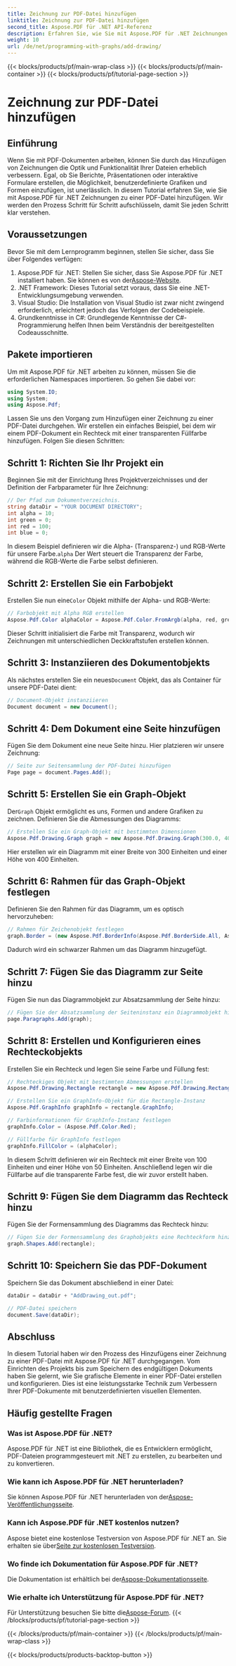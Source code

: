 ```yaml
---
title: Zeichnung zur PDF-Datei hinzufügen
linktitle: Zeichnung zur PDF-Datei hinzufügen
second_title: Aspose.PDF für .NET API-Referenz
description: Erfahren Sie, wie Sie mit Aspose.PDF für .NET Zeichnungen zu PDF-Dateien hinzufügen. Diese Schritt-für-Schritt-Anleitung behandelt Farbeinstellungen, das Hinzufügen von Formen und das Speichern Ihrer PDF-Datei.
weight: 10
url: /de/net/programming-with-graphs/add-drawing/
---
```


{{< blocks/products/pf/main-wrap-class >}}
{{< blocks/products/pf/main-container >}}
{{< blocks/products/pf/tutorial-page-section >}}

# Zeichnung zur PDF-Datei hinzufügen

## Einführung

Wenn Sie mit PDF-Dokumenten arbeiten, können Sie durch das Hinzufügen von Zeichnungen die Optik und Funktionalität Ihrer Dateien erheblich verbessern. Egal, ob Sie Berichte, Präsentationen oder interaktive Formulare erstellen, die Möglichkeit, benutzerdefinierte Grafiken und Formen einzufügen, ist unerlässlich. In diesem Tutorial erfahren Sie, wie Sie mit Aspose.PDF für .NET Zeichnungen zu einer PDF-Datei hinzufügen. Wir werden den Prozess Schritt für Schritt aufschlüsseln, damit Sie jeden Schritt klar verstehen.

## Voraussetzungen

Bevor Sie mit dem Lernprogramm beginnen, stellen Sie sicher, dass Sie über Folgendes verfügen:

1.  Aspose.PDF für .NET: Stellen Sie sicher, dass Sie Aspose.PDF für .NET installiert haben. Sie können es von der[Aspose-Website](https://releases.aspose.com/pdf/net/).
2. .NET Framework: Dieses Tutorial setzt voraus, dass Sie eine .NET-Entwicklungsumgebung verwenden.
3. Visual Studio: Die Installation von Visual Studio ist zwar nicht zwingend erforderlich, erleichtert jedoch das Verfolgen der Codebeispiele.
4. Grundkenntnisse in C#: Grundlegende Kenntnisse der C#-Programmierung helfen Ihnen beim Verständnis der bereitgestellten Codeausschnitte.

## Pakete importieren

Um mit Aspose.PDF für .NET arbeiten zu können, müssen Sie die erforderlichen Namespaces importieren. So gehen Sie dabei vor:

```csharp
using System.IO;
using System;
using Aspose.Pdf;
```

Lassen Sie uns den Vorgang zum Hinzufügen einer Zeichnung zu einer PDF-Datei durchgehen. Wir erstellen ein einfaches Beispiel, bei dem wir einem PDF-Dokument ein Rechteck mit einer transparenten Füllfarbe hinzufügen. Folgen Sie diesen Schritten:

## Schritt 1: Richten Sie Ihr Projekt ein

Beginnen Sie mit der Einrichtung Ihres Projektverzeichnisses und der Definition der Farbparameter für Ihre Zeichnung:

```csharp
// Der Pfad zum Dokumentverzeichnis.
string dataDir = "YOUR DOCUMENT DIRECTORY";
int alpha = 10;
int green = 0;
int red = 100;
int blue = 0;
```

 In diesem Beispiel definieren wir die Alpha- (Transparenz-) und RGB-Werte für unsere Farbe.`alpha` Der Wert steuert die Transparenz der Farbe, während die RGB-Werte die Farbe selbst definieren.

## Schritt 2: Erstellen Sie ein Farbobjekt

 Erstellen Sie nun eine`Color` Objekt mithilfe der Alpha- und RGB-Werte:

```csharp
// Farbobjekt mit Alpha RGB erstellen
Aspose.Pdf.Color alphaColor = Aspose.Pdf.Color.FromArgb(alpha, red, green, blue); // Alphakanal bereitstellen
```

Dieser Schritt initialisiert die Farbe mit Transparenz, wodurch wir Zeichnungen mit unterschiedlichen Deckkraftstufen erstellen können.

## Schritt 3: Instanziieren des Dokumentobjekts

 Als nächstes erstellen Sie ein neues`Document` Objekt, das als Container für unsere PDF-Datei dient:

```csharp
// Document-Objekt instanziieren
Document document = new Document();
```

## Schritt 4: Dem Dokument eine Seite hinzufügen

Fügen Sie dem Dokument eine neue Seite hinzu. Hier platzieren wir unsere Zeichnung:

```csharp
// Seite zur Seitensammlung der PDF-Datei hinzufügen
Page page = document.Pages.Add();
```

## Schritt 5: Erstellen Sie ein Graph-Objekt

 Der`Graph` Objekt ermöglicht es uns, Formen und andere Grafiken zu zeichnen. Definieren Sie die Abmessungen des Diagramms:

```csharp
// Erstellen Sie ein Graph-Objekt mit bestimmten Dimensionen
Aspose.Pdf.Drawing.Graph graph = new Aspose.Pdf.Drawing.Graph(300.0, 400.0);
```

Hier erstellen wir ein Diagramm mit einer Breite von 300 Einheiten und einer Höhe von 400 Einheiten.

## Schritt 6: Rahmen für das Graph-Objekt festlegen

Definieren Sie den Rahmen für das Diagramm, um es optisch hervorzuheben:

```csharp
// Rahmen für Zeichenobjekt festlegen
graph.Border = (new Aspose.Pdf.BorderInfo(Aspose.Pdf.BorderSide.All, Aspose.Pdf.Color.Black));
```

Dadurch wird ein schwarzer Rahmen um das Diagramm hinzugefügt.

## Schritt 7: Fügen Sie das Diagramm zur Seite hinzu

Fügen Sie nun das Diagrammobjekt zur Absatzsammlung der Seite hinzu:

```csharp
// Fügen Sie der Absatzsammlung der Seiteninstanz ein Diagrammobjekt hinzu
page.Paragraphs.Add(graph);
```

## Schritt 8: Erstellen und Konfigurieren eines Rechteckobjekts

Erstellen Sie ein Rechteck und legen Sie seine Farbe und Füllung fest:

```csharp
// Rechteckiges Objekt mit bestimmten Abmessungen erstellen
Aspose.Pdf.Drawing.Rectangle rectangle = new Aspose.Pdf.Drawing.Rectangle(0, 0, 100, 50);

// Erstellen Sie ein GraphInfo-Objekt für die Rectangle-Instanz
Aspose.Pdf.GraphInfo graphInfo = rectangle.GraphInfo;

// Farbinformationen für GraphInfo-Instanz festlegen
graphInfo.Color = (Aspose.Pdf.Color.Red);

// Füllfarbe für GraphInfo festlegen
graphInfo.FillColor = (alphaColor);
```

In diesem Schritt definieren wir ein Rechteck mit einer Breite von 100 Einheiten und einer Höhe von 50 Einheiten. Anschließend legen wir die Füllfarbe auf die transparente Farbe fest, die wir zuvor erstellt haben.

## Schritt 9: Fügen Sie dem Diagramm das Rechteck hinzu

Fügen Sie der Formensammlung des Diagramms das Rechteck hinzu:

```csharp
// Fügen Sie der Formensammlung des Graphobjekts eine Rechteckform hinzu
graph.Shapes.Add(rectangle);
```

## Schritt 10: Speichern Sie das PDF-Dokument

Speichern Sie das Dokument abschließend in einer Datei:

```csharp
dataDir = dataDir + "AddDrawing_out.pdf";

// PDF-Datei speichern
document.Save(dataDir);
```

## Abschluss

In diesem Tutorial haben wir den Prozess des Hinzufügens einer Zeichnung zu einer PDF-Datei mit Aspose.PDF für .NET durchgegangen. Vom Einrichten des Projekts bis zum Speichern des endgültigen Dokuments haben Sie gelernt, wie Sie grafische Elemente in einer PDF-Datei erstellen und konfigurieren. Dies ist eine leistungsstarke Technik zum Verbessern Ihrer PDF-Dokumente mit benutzerdefinierten visuellen Elementen.

## Häufig gestellte Fragen

### Was ist Aspose.PDF für .NET?

Aspose.PDF für .NET ist eine Bibliothek, die es Entwicklern ermöglicht, PDF-Dateien programmgesteuert mit .NET zu erstellen, zu bearbeiten und zu konvertieren.

### Wie kann ich Aspose.PDF für .NET herunterladen?

 Sie können Aspose.PDF für .NET herunterladen von der[Aspose-Veröffentlichungsseite](https://releases.aspose.com/pdf/net/).

### Kann ich Aspose.PDF für .NET kostenlos nutzen?

 Aspose bietet eine kostenlose Testversion von Aspose.PDF für .NET an. Sie erhalten sie über[Seite zur kostenlosen Testversion](https://releases.aspose.com/).

### Wo finde ich Dokumentation für Aspose.PDF für .NET?

 Die Dokumentation ist erhältlich bei der[Aspose-Dokumentationsseite](https://reference.aspose.com/pdf/net/).

### Wie erhalte ich Unterstützung für Aspose.PDF für .NET?

 Für Unterstützung besuchen Sie bitte die[Aspose-Forum](https://forum.aspose.com/c/pdf/10).
{{< /blocks/products/pf/tutorial-page-section >}}

{{< /blocks/products/pf/main-container >}}
{{< /blocks/products/pf/main-wrap-class >}}

{{< blocks/products/products-backtop-button >}}
